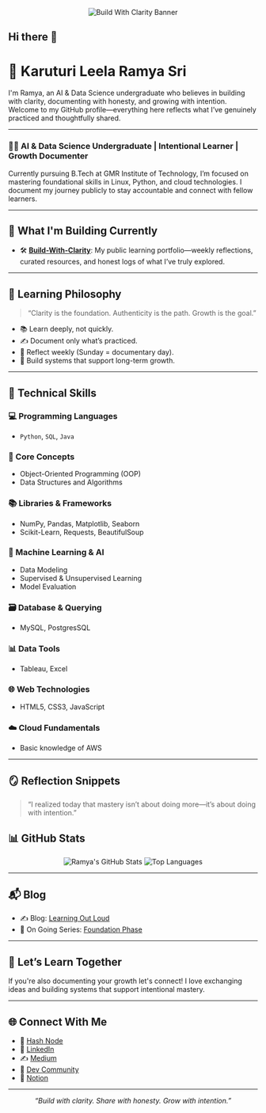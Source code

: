 <!-- Banner Image (optional) -->
<p align="center">
  <img src="https://your-custom-banner-url.com/banner.png" alt="Build With Clarity Banner" />
</p>

## Hi there 👋

# 🌻 Karuturi Leela Ramya Sri

I'm Ramya, an AI & Data Science undergraduate who believes in building with clarity, documenting with honesty, and growing with intention. Welcome to my GitHub profile—everything here reflects what I’ve genuinely practiced and thoughtfully shared.

---

### 👩‍💻 AI & Data Science Undergraduate | Intentional Learner | Growth Documenter

Currently pursuing B.Tech at GMR Institute of Technology, I’m focused on mastering foundational skills in Linux, Python, and cloud technologies. I document my journey publicly to stay accountable and connect with fellow learners.

---

## 🌱 What I'm Building Currently

- 🛠️ **[Build-With-Clarity](https://github.com/LeelaRamyaSri93/Build-With-Clarity)**: My public learning portfolio—weekly reflections, curated resources, and honest logs of what I’ve truly explored.

---

## 🧠 Learning Philosophy

> “Clarity is the foundation. Authenticity is the path. Growth is the goal.”

- 📚 Learn deeply, not quickly.  
- ✍️ Document only what’s practiced.  
- 🔁 Reflect weekly (Sunday = documentary day).  
- 🧩 Build systems that support long-term growth.

---

## 🧰 Technical Skills

### 💻 Programming Languages
- `Python`, `SQL`, `Java`

### 🧠 Core Concepts
- Object-Oriented Programming (OOP)  
- Data Structures and Algorithms

### 📚 Libraries & Frameworks
- NumPy, Pandas, Matplotlib, Seaborn  
- Scikit-Learn, Requests, BeautifulSoup

### 🤖 Machine Learning & AI
- Data Modeling  
- Supervised & Unsupervised Learning  
- Model Evaluation

### 🗃️ Database & Querying
- MySQL, PostgresSQL

### 📊 Data Tools
- Tableau, Excel

### 🌐 Web Technologies
- HTML5, CSS3, JavaScript

### ☁️ Cloud Fundamentals
- Basic knowledge of AWS

---

## 🪞 Reflection Snippets

> “I realized today that mastery isn’t about doing more—it’s about doing with intention.”

## 📊 GitHub Stats

<p align="center">
  <img src="https://github-readme-stats.vercel.app/api?username=LeelaRamyaSri93&show_icons=true&theme=radical" alt="Ramya's GitHub Stats" />
  <img src="https://github-readme-stats.vercel.app/api/top-langs/?username=LeelaRamyaSri93&layout=compact&theme=radical" alt="Top Languages" />
</p>

---

## 📬 Blog

- ✍️ Blog: [Learning Out Loud](https://ramyakaruturi.hashnode.dev/)  
- 🌱 On Going Series: [Foundation Phase](https://ramyakaruturi.hashnode.dev/series/foundation-phase)

---

## 🤝 Let’s Learn Together

If you're also documenting your growth let's connect! I love exchanging ideas and building systems that support intentional mastery.

---

## 🌐 Connect With Me

- 📖 [Hash Node](https://hashnode.com/@ramyakaruturi)
- 💼 [LinkedIn](https://www.linkedin.com/in/ramya-sri-karuturi/)
- ✍️ [Medium](https://ramyakaruturi.medium.com/)
- 🧠 [Dev Community](https://dev.to/ramyakaruturi)
- 🧭 [Notion](https://www.notion.so/Scaling-Myself-2404eceb2912805c9beccee5983fb984)

---

<p align="center">
  <em>“Build with clarity. Share with honesty. Grow with intention.”</em>
</p>
